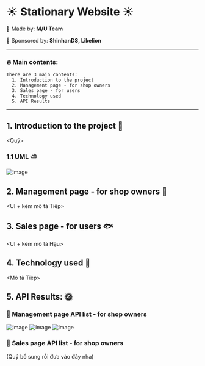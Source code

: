 # :sunny: Stationary Website :sunny:

:sunflower: Made by: 	**M/U Team**

:sunflower: Sponsored by: **ShinhanDS, Likelion**
***

### :fire: Main contents: 
```
There are 3 main contents:
  1. Introduction to the project
  2. Management page - for shop owners
  3. Sales page - for users
  4. Technology used
  5. API Results 
```
***

## 1. Introduction to the project :mushroom:

<Quý>

### 1.1 UML :partly_sunny:
![image](https://user-images.githubusercontent.com/72481546/218981869-a2e663e0-bdeb-4e90-b7e5-6795e8348526.png)


## 2. Management page - for shop owners :hatching_chick:
<UI + kèm mô tả Tiệp>

## 3. Sales page - for users  :fish:
<UI + kèm mô tả Hậu>


## 4. Technology used :cherry_blossom:
<Mô tả Tiệp>

## 5. API Results: :sun_with_face:

### :tada: Management page API list - for shop owners
![image](https://user-images.githubusercontent.com/72481546/218986066-badb3218-db90-4a25-9030-5dd373927217.png)
![image](https://user-images.githubusercontent.com/72481546/218986213-27961343-81f3-4b12-801d-197b27d98d62.png)
![image](https://user-images.githubusercontent.com/72481546/218986665-08c18225-6196-460f-8a88-aec8be1cb4c8.png)

### :tada: Sales page API list - for shop owners

(Quý bổ sung rồi đưa vào đây nha)
